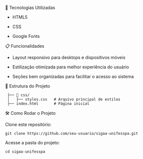 🚀 Tecnologias Utilizadas

- HTML5

- CSS

- Google Fonts

📋 Funcionalidades

- Layout responsivo para desktops e dispositivos móveis

- Estilização otimizada para melhor experiência do usuário

- Seções bem organizadas para facilitar o acesso ao sistema


📂 Estrutura do Projeto

`````📂 src/
 ├── 📂 css/
 │   ├── styles.css   # Arquivo principal de estilos
 ├── index.html       # Página inicial
`````
🛠️ Como Rodar o Projeto

Clone este repositório:

```git clone https://github.com/seu-usuario/sigaa-unifesspa.git```

Acesse a pasta do projeto:
```
cd sigaa-unifesspa
```

